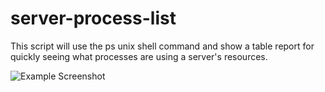 # server-process-list

This script will use the ps unix shell command and show a table report for quickly seeing what processes are using a server's resources.

![Example Screenshot](https://github.com/bhardgrove)
